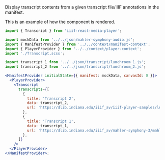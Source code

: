 Display transcript contents from a given transcript file/IIIF annotations in the manifest.

This is an example of how the component is rendered.

```js static
import { Transcript } from 'iiif-react-media-player';
```

```jsx inside Markdown
import mockData from '../../json/mahler-symphony-audio.js';
import { ManifestProvider } from '../../context/manifest-context';
import { PlayerProvider } from '../../context/player-context';
import './Transcript.scss';

import transcript_1 from '../../json/transcript/lunchroom_1.js';
import transcript_2 from '../../json/transcript/lunchroom_2.js';

<ManifestProvider initialState={{ manifest: mockData, canvasId: 0 }}>
  <PlayerProvider>
    <Transcript
      transcripts={[
        {
          title: 'Transcript 2',
          data: transcript_2,
          url: 'https://dlib.indiana.edu/iiif_av/iiif-player-samples/lunchroom-manners.json',
        },
        {
          title: 'Transcript 1',
          data: transcript_1,
          url: 'https://dlib.indiana.edu/iiif_av/mahler-symphony-3/mahler-symphony-3.json',
        },
      ]}
    />
  </PlayerProvider>
</ManifestProvider>;
```
